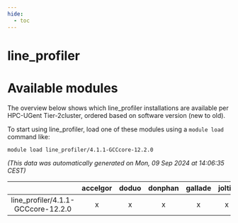 ```yaml
---
hide:
  - toc
---
```


line_profiler
=============

# Available modules


The overview below shows which line_profiler installations are available per HPC-UGent Tier-2cluster, ordered based on software version (new to old).

To start using line_profiler, load one of these modules using a `module load` command like:

```shell
module load line_profiler/4.1.1-GCCcore-12.2.0
```

*(This data was automatically generated on Mon, 09 Sep 2024 at 14:06:35 CEST)*  

| |accelgor|doduo|donphan|gallade|joltik|shinx|skitty|
| :---: | :---: | :---: | :---: | :---: | :---: | :---: | :---: |
|line_profiler/4.1.1-GCCcore-12.2.0|x|x|x|x|x|x|x|
